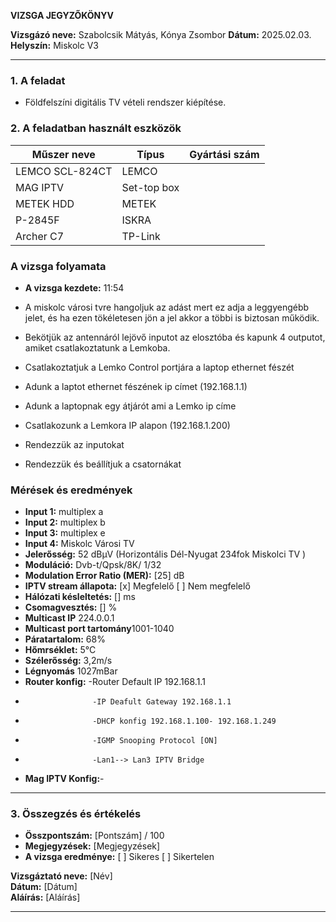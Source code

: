 
**VIZSGA JEGYZŐKÖNYV**

**Vizsgázó neve:** Szabolcsik Mátyás, Kónya Zsombor
**Dátum:** 2025.02.03.
**Helyszín:** Miskolc V3

---
### **1. A feladat**
- Földfelszíni digitális TV vételi rendszer kiépítése.

### **2. A feladatban használt eszközök**
| Műszer neve                                      | Típus       | Gyártási szám       |
| -------------------------------------------------| ------------| --------------------|
| LEMCO SCL-824CT                                  | LEMCO       |                     |
| MAG IPTV                                         | Set-top box |                     |
| METEK HDD                                        | METEK       |                     |
| P-2845F                                          | ISKRA       |                     |
| Archer C7                                        |TP-Link      |                     |



### **A vizsga folyamata**
- **A vizsga kezdete:** 11:54

- A miskolc városi tvre hangoljuk az adást mert ez adja a leggyengébb jelet, és ha ezen tökéletesen jön a jel akkor a többi is biztosan működik.
- Bekötjük az antennáról lejövő inputot az elosztóba és kapunk 4 outputot, amiket csatlakoztatunk a Lemkoba.
- Csatlakoztatjuk a Lemko Control portjára a laptop ethernet fészét
- Adunk a laptot ethernet fészének ip címet (192.168.1.1)
- Adunk a laptopnak egy átjárót ami a Lemko ip címe
- Csatlakozunk a Lemkora IP alapon (192.168.1.200)
- Rendezzük az inputokat
- Rendezzük és beállítjuk a csatornákat
  

### **Mérések és eredmények**

- **Input 1:** multiplex a  
- **Input 2:** multiplex b
- **Input 3:** multiplex e
- **Input 4:** Miskolc Városi TV
- **Jelerősség:** 52 dBµV  (Horizontális Dél-Nyugat 234fok Miskolci TV )
- **Moduláció:** Dvb-t/Qpsk/8K/ 1/32   
- **Modulation Error Ratio (MER):** [25] dB   
- **IPTV stream állapota:** [x] Megfelelő [ ] Nem megfelelő  
- **Hálózati késleltetés:** [] ms  
- **Csomagvesztés:** [] %
- **Multicast IP** 224.0.0.1
- **Multicast port tartomány**1001-1040
- **Páratartalom:** 68%
- **Hőmrséklet:** 5°C
- **Szélerősség:** 3,2m/s
- **Légnyomás** 1027mBar
- **Router konfig:** -Router Default IP 192.168.1.1
-                    -IP Deafult Gateway 192.168.1.1
-                    -DHCP konfig 192.168.1.100- 192.168.1.249
-                    -IGMP Snooping Protocol [ON]
-                    -Lan1--> Lan3 IPTV Bridge
- **Mag IPTV Konfig:**-
---

### **3. Összegzés és értékelés**
- **Összpontszám:** [Pontszám] / 100  
- **Megjegyzések:** [Megjegyzések]  
- **A vizsga eredménye:** [ ] Sikeres [ ] Sikertelen  

**Vizsgáztató neve:** [Név]  
**Dátum:** [Dátum]  
**Aláírás:** [Aláírás]  

---

